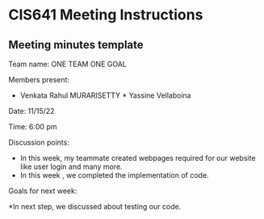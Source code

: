 # CIS641 Meeting Instructions
## Meeting minutes template

Team name: ONE TEAM ONE GOAL

Members present:  
   * Venkata Rahul MURARISETTY
    * Yassine Vellaboina

Date: 11/15/22

Time:  6:00 pm

Discussion points: 
* In this week, my teammate created webpages required for our website like user login and many more.
* In this week , we completed the implementation of code.

Goals for next week:

*In next step, we discussed about testing our code.





